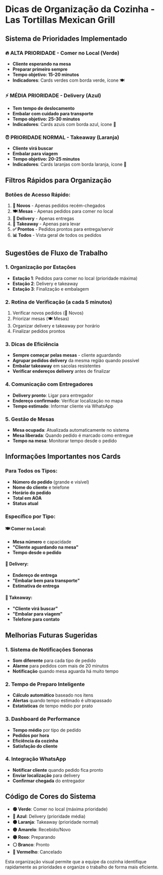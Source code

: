 # Dicas de Organização da Cozinha - Las Tortillas Mexican Grill

## Sistema de Prioridades Implementado

### 🔥 ALTA PRIORIDADE - Comer no Local (Verde)
- **Cliente esperando na mesa**
- **Preparar primeiro sempre**
- **Tempo objetivo: 15-20 minutos**
- **Indicadores**: Cards verdes com borda verde, ícone 🍽️

### ⚡ MÉDIA PRIORIDADE - Delivery (Azul)
- **Tem tempo de deslocamento**
- **Embalar com cuidado para transporte**
- **Tempo objetivo: 25-30 minutos**
- **Indicadores**: Cards azuis com borda azul, ícone 🚗

### ⏰ PRIORIDADE NORMAL - Takeaway (Laranja)
- **Cliente virá buscar**
- **Embalar para viagem**
- **Tempo objetivo: 20-25 minutos**
- **Indicadores**: Cards laranjas com borda laranja, ícone 🥡

## Filtros Rápidos para Organização

### Botões de Acesso Rápido:
1. **🔔 Novos** - Apenas pedidos recém-chegados
2. **🍽️ Mesas** - Apenas pedidos para comer no local
3. **🚗 Delivery** - Apenas entregas
4. **🥡 Takeaway** - Apenas para levar
5. **✅ Prontos** - Pedidos prontos para entrega/servir
6. **📊 Todos** - Vista geral de todos os pedidos

## Sugestões de Fluxo de Trabalho

### 1. Organização por Estações
- **Estação 1**: Pedidos para comer no local (prioridade máxima)
- **Estação 2**: Delivery e takeaway
- **Estação 3**: Finalização e embalagem

### 2. Rotina de Verificação (a cada 5 minutos)
1. Verificar novos pedidos (🔔 Novos)
2. Priorizar mesas (🍽️ Mesas) 
3. Organizar delivery e takeaway por horário
4. Finalizar pedidos prontos

### 3. Dicas de Eficiência
- **Sempre começar pelas mesas** - cliente aguardando
- **Agrupar pedidos delivery** da mesma região quando possível
- **Embalar takeaway** em sacolas resistentes
- **Verificar endereços delivery** antes de finalizar

### 4. Comunicação com Entregadores
- **Delivery pronto**: Ligar para entregador
- **Endereço confirmado**: Verificar localização no mapa
- **Tempo estimado**: Informar cliente via WhatsApp

### 5. Gestão de Mesas
- **Mesa ocupada**: Atualizada automaticamente no sistema
- **Mesa liberada**: Quando pedido é marcado como entregue
- **Tempo na mesa**: Monitorar tempo desde o pedido

## Informações Importantes nos Cards

### Para Todos os Tipos:
- **Número do pedido** (grande e visível)
- **Nome do cliente** e telefone
- **Horário do pedido**
- **Total em AOA**
- **Status atual**

### Específico por Tipo:

#### 🍽️ Comer no Local:
- **Mesa número** e capacidade
- **"Cliente aguardando na mesa"**
- **Tempo desde o pedido**

#### 🚗 Delivery:
- **Endereço de entrega**
- **"Embalar bem para transporte"**
- **Estimativa de entrega**

#### 🥡 Takeaway:
- **"Cliente virá buscar"**
- **"Embalar para viagem"**
- **Telefone para contato**

## Melhorias Futuras Sugeridas

### 1. Sistema de Notificações Sonoras
- **Som diferente** para cada tipo de pedido
- **Alarme** para pedidos com mais de 20 minutos
- **Notificação** quando mesa aguarda há muito tempo

### 2. Tempo de Preparo Inteligente
- **Cálculo automático** baseado nos itens
- **Alertas** quando tempo estimado é ultrapassado
- **Estatísticas** de tempo médio por prato

### 3. Dashboard de Performance
- **Tempo médio** por tipo de pedido
- **Pedidos por hora**
- **Eficiência da cozinha**
- **Satisfação do cliente**

### 4. Integração WhatsApp
- **Notificar cliente** quando pedido fica pronto
- **Enviar localização** para delivery
- **Confirmar chegada** do entregador

## Código de Cores do Sistema

- **🟢 Verde**: Comer no local (máxima prioridade)
- **🔵 Azul**: Delivery (prioridade média)
- **🟠 Laranja**: Takeaway (prioridade normal)
- **🟡 Amarelo**: Recebido/Novo
- **🟣 Roxo**: Preparando
- **⚪ Branco**: Pronto
- **🔴 Vermelho**: Cancelado

Esta organização visual permite que a equipe da cozinha identifique rapidamente as prioridades e organize o trabalho de forma mais eficiente.